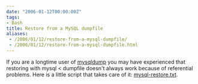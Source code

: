 ```yaml
---
date: "2006-01-12T00:00:00Z"
tags:
- Bash
title: Restore from a MySQL dumpfile
aliases:
 - /2006/01/12/restore-from-a-mysql-dumpfile/
 - /2006/01/12/restore-from-a-mysql-dumpfile.html
---
```

If you are a longtime user of [mysqldump](http://dev.mysql.com/doc/refman/5.0/en/mysqldump.html) you may have experienced that restoring with mysql < dumpfile doesn't always work because of referential problems. Here is a little script that takes care of it: [mysql-restore.txt](http://www.timvw.be/wp-content/code/bash/mysql-restore.txt).
